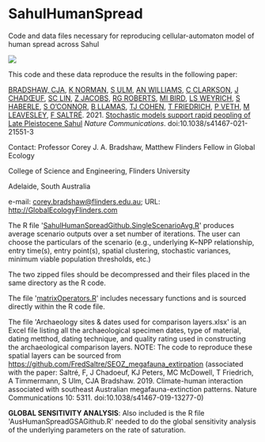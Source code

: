 # SahulHumanSpread
Code and data files necessary for reproducing cellular-automaton model of human spread across Sahul <a href="http://doi.org/10.5281/zenodo.4453767">
  
  <img src="https://zenodo.org/badge/DOI/10.5281/zenodo.4453767.svg"></a>

This code and these data reproduce the results in the following paper:

<a href="http://www.flinders.edu.au/people/corey.bradshaw">BRADSHAW, CJA<a/>, <a href="https://www.linkedin.com/in/kasih-norman-7a122a110/?originalSubdomain=au">K NORMAN</a>, <a href="https://research.jcu.edu.au/portfolio/sean.ulm">S ULM</a>, <a href="https://www.emmconsulting.com.au/about/leadership-team/dr-alan-william-2/">AN WILLIAMS</a>, <a href="http://researchers.uq.edu.au/researcher/742">C CLARKSON</a>, <a href="https://www.researchgate.net/profile/Joel_Chadoeuf">J CHADŒUF</a>, <a href="https://scholars.uow.edu.au/display/sam_lin">SC LIN</a>, <a href="https://scholars.uow.edu.au/display/zenobia_jacobs">Z JACOBS</a>, <a href="https://scholars.uow.edu.au/display/richard_roberts">RG ROBERTS</a>, <a href="https://research.jcu.edu.au/portfolio/michael.bird">MI BIRD</a>, <a href="https://anth.la.psu.edu/people/lsw132">LS WEYRICH</a>, <a href="https://researchers.anu.edu.au/researchers/haberle-sg">S HABERLE</a>, <a href="https://researchers.anu.edu.au/researchers/o-connor-sl">S O’CONNOR</a>, <a href="https://www.adelaide.edu.au/directory/bastien.llamas">B LLAMAS</a>, <a href="https://scholars.uow.edu.au/display/tim_cohen">TJ COHEN</a>, <a href="http://iprc.soest.hawaii.edu/users/tobiasf/">T FRIEDRICH</a>, <a href="https://research-repository.uwa.edu.au/en/persons/peter-veth">P VETH</a>, <a href="https://www.upng.ac.pg/index.php/shss-staff-division/aas-shss-contact/144-dr-matthew-leavesley">M LEAVESLEY</a>, <a href="http://www.flinders.edu.au/people/frederik.saltre">F SALTRÉ</a>. 2021. <a href="http://doi.org/10.1038/s41467-021-21551-3">Stochastic models support rapid peopling of Late Pleistocene Sahul</a> <em>Nature Communications</em>. doi:10.1038/s41467-021-21551-3

Contact:
Professor Corey J. A. Bradshaw, Matthew Flinders Fellow in Global Ecology

College of Science and Engineering, Flinders University

Adelaide, South Australia

e-mail: corey.bradshaw@flinders.edu.au; URL: http://GlobalEcologyFlinders.com

The R file '<a href="https://github.com/cjabradshaw/SahulHumanSpread/blob/master/SahulHumanSpreadGithub.SingleScenarioAvg.R">SahulHumanSpreadGithub.SingleScenarioAvg.R</a>' produces average scenario outputs over a set number of iterations. The user can choose the particulars of the scenario (e.g., underlying K~NPP relationship, entry time(s), entry point(s), spatial clustering, stochastic variances, minimum viable population thresholds, etc.)

The two zipped files should be decompressed and their files placed in the same directory as the R code.

The file '<a href="https://github.com/cjabradshaw/SahulHumanSpread/blob/master/matrixOperators.r">matrixOperators.R</a>' includes necessary functions and is sourced directly within the R code file.

The file 'Archaeology sites & dates used for comparison layers.xlsx' is an Excel file listing all the archaeological specimen dates, type of material, dating metthod, dating technique, and quality rating used in constructing the archaeological comparison layers. NOTE: The code to reproduce these spatial layers can be sourced from https://github.com/FredSaltre/SEOZ_megafauna_extirpation (associated with the paper: Saltré, F, J Chadoeuf, KJ Peters, MC McDowell, T Friedrich, A Timmermann, S Ulm, CJA Bradshaw. 2019. Climate-human interaction associated with southeast Australian megafauna-extinction patterns. Nature Communications 10: 5311. doi:10.1038/s41467-019-13277-0)

<strong>GLOBAL SENSITIVITY ANALYSIS</strong>: Also included is the R file 'AusHumanSpreadGSAGithub.R' needed to do the global sensitivity analysis of the underlying parameters on the rate of saturation.

